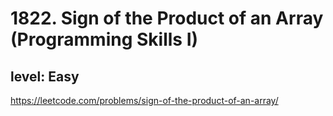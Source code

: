 # 1822. Sign of the Product of an Array (Programming Skills I)
## level: Easy

https://leetcode.com/problems/sign-of-the-product-of-an-array/
